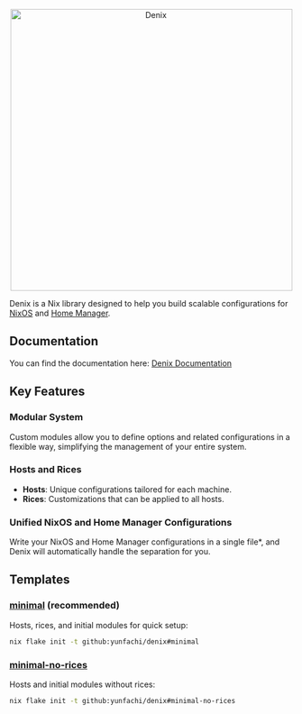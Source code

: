 <p align="center">
  <a href="#">
    <picture>
      <source media="(prefers-color-scheme: light)" srcset="https://raw.githubusercontent.com/yunfachi/denix/master/.github/assets/banner_light.svg">
      <source media="(prefers-color-scheme: dark)" srcset="https://raw.githubusercontent.com/yunfachi/denix/master/.github/assets/banner_dark.svg">
      <img src="https://raw.githubusercontent.com/yunfachi/denix/master/.github/assets/banner_light.svg" width="500px" alt="Denix">
    </picture>
  </a>
</p>

Denix is a Nix library designed to help you build scalable configurations for [NixOS](https://nixos.org/) and [Home Manager](https://github.com/nix-community/home-manager).

## Documentation

You can find the documentation here: [Denix Documentation](https://yunfachi.github.io/denix/introduction)

## Key Features

### Modular System
Custom modules allow you to define options and related configurations in a flexible way, simplifying the management of your entire system.

### Hosts and Rices
* **Hosts**: Unique configurations tailored for each machine.
* **Rices**: Customizations that can be applied to all hosts.

### Unified NixOS and Home Manager Configurations
Write your NixOS and Home Manager configurations in a single file*, and Denix will automatically handle the separation for you.

## Templates

### [minimal](./templates/minimal/) (recommended)
Hosts, rices, and initial modules for quick setup:
```sh
nix flake init -t github:yunfachi/denix#minimal
```

### [minimal-no-rices](./templates/minimal-no-rices/)
Hosts and initial modules without rices:
```sh
nix flake init -t github:yunfachi/denix#minimal-no-rices
```
